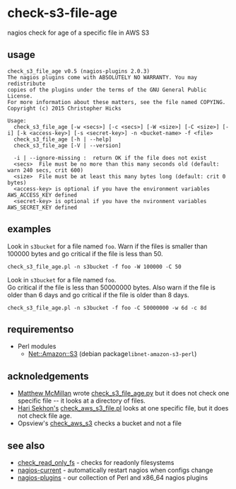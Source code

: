 # check-s3-file-age

nagios check for age of a specific file in AWS S3

## usage

	check_s3_file_age v0.5 (nagios-plugins 2.0.3)
	The nagios plugins come with ABSOLUTELY NO WARRANTY. You may redistribute
	copies of the plugins under the terms of the GNU General Public License.
	For more information about these matters, see the file named COPYING.
	Copyright (c) 2015 Christopher Hicks

	Usage:
	  check_s3_file_age [-w <secs>] [-c <secs>] [-W <size>] [-C <size>] [-i] [-k <access-key>] [-s <secret-key>] -n <bucket-name> -f <file>
	  check_s3_file_age [-h | --help]
	  check_s3_file_age [-V | --version]

	  -i | --ignore-missing :  return OK if the file does not exist
	  <secs>  File must be no more than this many seconds old (default: warn 240 secs, crit 600)
	  <size>  File must be at least this many bytes long (default: crit 0 bytes)
	  <access-key> is optional if you have the environment variables AWS_ACCESS_KEY defined
	  <secret-key> is optional if you have the nvironment variables AWS_SECRET_KEY defined

## examples

Look in `s3bucket` for a file named `foo`.  Warn if the files is smaller than 100000 bytes
and go critical if the file is less than 50.

	check_s3_file_age.pl -n s3bucket -f foo -W 100000 -C 50

Look in `s3bucket` for a file named `foo`.  
Go critical if the file is less than 50000000 bytes.
Also warn if the file is older than 6 days
and go critical if the file is older than 8 days.

	check_s3_file_age.pl -n s3bucket -f foo -C 50000000 -w 6d -c 8d

## requirementso

* Perl modules
    * [Net::Amazon::S3](https://metacpan.org/release/Net-Amazon-S3) (debian package`libnet-amazon-s3-perl`)

## acknoledgements

* [Matthew McMillan](http://matthewcmcmillan.blogspot.com/2013/05/monitor-s3-file-ages-with-nagios.html) wrote [check_s3_file_age.py](https://github.com/matt448/nagios-checks) but it does not check one specific file -- it looks at a directory of files.
* [Hari Sekhon's](http://exchange.nagios.org/directory/Plugins/Cloud/check_aws_s3_file-2Epl-%28Advanced-Nagios-Plugins-Collection%29/details) [check_aws_s3_file.pl](https://github.com/harisekhon/nagios-plugins/blob/master/check_aws_s3_file.pl) looks at one specific file, but it does not check file age.
* Opsview's [check_aws_s3](https://secure.opsview.com/svn/opsview/trunk/opsview-core/nagios-plugins/check_aws_s3) checks a bucket and not a file

## see also

* [check_read_only_fs](https://github.com/chicks-net/nagios-current/tree/master/plugins) - checks for readonly filesystems
* [nagios-current](https://github.com/chicks-net/nagios-current/) - automatically restart nagios when configs change
* [nagios-plugins](https://github.com/PerfectAudience/nagios-plugins) - our collection of Perl and x86_64 nagios plugins
